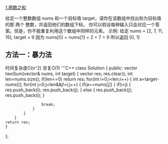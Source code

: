 [1.两数之和](https://leetcode-cn.com/problems/two-sum)

给定一个整数数组 nums 和一个目标值 target，请你在该数组中找出和为目标值的那 两个 整数，并返回他们的数组下标。
你可以假设每种输入只会对应一个答案。但是，你不能重复利用这个数组中同样的元素。
示例:
给定 nums = [2, 7, 11, 15], target = 9
因为 nums[0] + nums[1] = 2 + 7 = 9
所以返回 [0, 1]
## 方法一：暴力法 
时间复杂度O(n^2) 空复O(1)
'''C++
class Solution {
public:
    vector<int> twoSum(vector<int>& nums, int target) {
        vector<int> res;
        res.clear();
        int len=nums.size();
        if(len<=0) return res;
        for(int i=0;i<len;i++)
        {
            int a=target-nums[i];
            for(int j=0;j<len&&j!=i;j++)
            {
                if(a==nums[j])
                {
                    if(i<j)
                    {
                        res.push_back(i);
                        res.push_back(j);
                    }
                    else
                    {
                        res.push_back(j);
                        res.push_back(i);
                    }
                   
                    break;
                }
            }
        }
    return res;
    }
};

